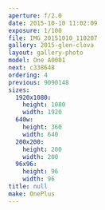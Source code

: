 ```yaml
---
aperture: f/2.0
date: 2015-10-10 11:02:09
exposure: 1/100
file: IMG_20151010_110207
gallery: 2015-glen-clova
layout: gallery-photo
model: One A0001
next: c338648
ordering: 4
previous: 9090148
sizes:
  1920x1080:
    height: 1080
    width: 1920
  640w:
    height: 360
    width: 640
  200x200:
    height: 200
    width: 200
  96x96:
    height: 96
    width: 96
title: null
make: OnePlus
---
```

